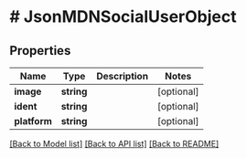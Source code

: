 # # JsonMDNSocialUserObject

## Properties

Name | Type | Description | Notes
------------ | ------------- | ------------- | -------------
**image** | **string** |  | [optional]
**ident** | **string** |  | [optional]
**platform** | **string** |  | [optional]

[[Back to Model list]](../../README.md#models) [[Back to API list]](../../README.md#endpoints) [[Back to README]](../../README.md)
